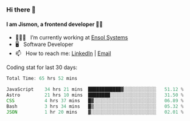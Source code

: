 ### Hi there 👋

#### I am Jismon, a frontend developer 👦🏻

- 🧑🏻‍💻   &nbsp; I’m currently working at <a href='https://www.ensolsystems.com/' target="_blank">Ensol Systems</a>
- 🖥   &nbsp; Software Developer
- 📫   &nbsp; How to reach me: <a href='https://www.linkedin.com/in/jismonthomas/'>LinkedIn</a> | <a href='mailto:hellojismonthomas@gmail.com'>Email</a>

Coding stat for last 30 days:
<!--START_SECTION:waka-->

```javascript
Total Time: 65 hrs 52 mins

JavaScript    34 hrs 21 mins  ████████████▓░░░░░░░░░░░░   51.12 %
Astro         21 hrs 10 mins  ████████░░░░░░░░░░░░░░░░░   31.50 %
CSS           4 hrs 37 mins   █▓░░░░░░░░░░░░░░░░░░░░░░░   06.89 %
Bash          3 hrs 34 mins   █▒░░░░░░░░░░░░░░░░░░░░░░░   05.32 %
JSON          1 hr 20 mins    ▓░░░░░░░░░░░░░░░░░░░░░░░░   02.01 %
```

<!--END_SECTION:waka-->

<!--
**jismonthomas/jismonthomas** is a ✨ _special_ ✨ repository because its `README.md` (this file) appears on your GitHub profile.

Here are some ideas to get you started:

- 🔭 I’m currently working on ...
- 🌱 I’m currently learning ...
- 👯 I’m looking to collaborate on ...
- 🤔 I’m looking for help with ...
- 💬 Ask me about ...
- 📫 How to reach me: ...
- 😄 Pronouns: ...
- ⚡ Fun fact: ...
-->
